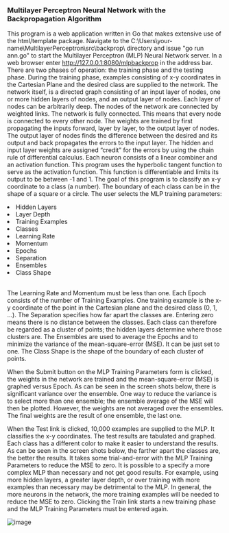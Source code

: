 <h3>Multilayer Perceptron Neural Network with the Backpropagation Algorithm</h3>

This program is a web application written in Go that makes extensive use of the html/template package.
Navigate to the C:\Users\your-name\MultilayerPerceptron\src\backprop\ directory and issue "go run ann.go" to
start the Multilayer Perceptron (MLP) Neural Network server. In a web browser enter http://127.0.0.1:8080/mlpbackprop
in the address bar.  There are two phases of operation:  the training phase and the testing phase.  During the training
phase, examples consisting of x-y coordinates in the Cartesian Plane and the desired class are supplied to the network.
The network itself, is a directed graph consisting of an input layer of nodes, one or more hidden layers of nodes, and
an output layer of nodes.  Each layer of nodes can be arbitrarily deep.  The nodes of the network are connected by weighted
links.  The network is fully connected.  This means that every node is connected to every other node.  The weights are trained
by first propagating the inputs forward, layer by layer, to the output layer of nodes.  The output layer of nodes finds the
difference between the desired and its output and back propagates the errors to the input layer.  The hidden and input layer
weights are assigned “credit” for the errors by using the chain rule of differential calculus.  Each neuron consists of a
linear combiner and an activation function.  This program uses the hyperbolic tangent function to serve as the activation function.
This function is differentiable and limits its output to be between -1 and 1.  The goal of this program is to classify an x-y coordinate
to a class (a number).  The boundary of each class can be in the shape of a square or a circle.
The user selects the MLP training parameters:
<li>Hidden Layers</li>
<li>Layer Depth</li>
<li>Training Examples</li>
<li>Classes</li>
<li>Learning Rate</li>
<li>Momentum</li>
<li>Epochs</li>
<li>Separation</li>
<li>Ensembles</li>
<li>Class Shape</li>
<br>
<p>
The Learning Rate and Momentum must be less than one.  Each Epoch consists of the number of Training Examples.  
One training example is the x-y coordinate of the point in the Cartesian plane and the desired class (0, 1, …).
The Separation specifies how far apart the classes are.  Entering zero means there is no distance between the classes.
Each class can therefore be regarded as a cluster of points; the hidden layers determine where those clusters are.
The Ensembles are used to average the Epochs and to minimize the variance of the mean-square-error (MSE).  
It can be just set to one.  The Class Shape is the shape of the boundary of each cluster of points.
</p>
<p>
When the Submit button on the MLP Training Parameters form is clicked, the weights in the network are trained
and the mean-square-error (MSE) is graphed versus Epoch.  As can be seen in the screen shots below, there is significant variance over the ensemble.
One way to reduce the variance is to select more than one ensemble; the ensemble average of the MSE will then be plotted.  However,
the weights are not averaged over the ensembles.  The final weights are the result of one ensemble, the last one.
</p>
<p>
When the Test link is clicked, 10,000 examples are supplied to the MLP.  It classifies the x-y coordinates.
The test results are tabulated and graphed.  Each class has a different color to make it easier to understand the results.
As can be seen in the screen shots below, the farther apart the classes are, the better the results.  
It takes some trial-and-error with the MLP Training Parameters to reduce the MSE to zero.  It is possible to a specify a 
more complex MLP than necessary and not get good results.  For example, using more hidden layers, a greater layer depth,
or over training with more examples than necessary may be detrimental to the MLP.  In general, the more neurons in the
network, the more training examples will be needed to reduce the MSE to zero.  Clicking the Train link starts a new training
phase and the MLP Training Parameters must be entered again.
</p>

![image](https://github.com/thomasteplick/mlpbackprop/assets/117768679/0e70faa5-0cb7-4b97-84b5-4e76cdaaaa22)

